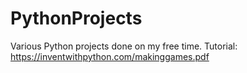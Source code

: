 # PythonProjects
Various Python projects done on my free time. Tutorial: https://inventwithpython.com/makinggames.pdf
